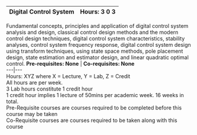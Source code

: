 **Digital Control System** | **Hours: 3 0 3**  
---|---  
Fundamental concepts, principles and application of digital control system analysis and design, classical control design methods and the modern control design techniques, digital control system characteristics, stability analyses, control system frequency response, digital control system design using transform techniques, using state space methods, pole placement design, state estimation and estimator design, and linear quadratic optimal control.
**Pre-requisites: None** | **Co-requisites: None**  
---|---  
Hours: XYZ where X = Lecture, Y = Lab, Z = Credit  
All hours are per week.  
3 Lab hours constitute 1 credit hour  
1 credit hour implies 1 lecture of 50mins per academic week. 16 weeks in total.  
Pre-Requisite courses are courses required to be completed before this course may be taken  
Co-Requisite courses are courses required to be taken along with this course
